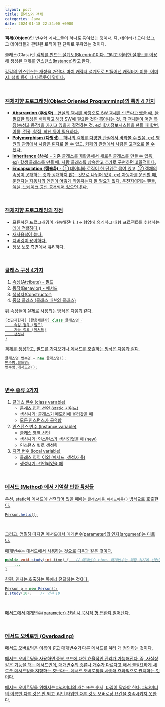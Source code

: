 ```yaml
---
layout: post
title: 클래스와 객체
categories: Java
date: 2024-01-18 22:34:00 +0900
---
```

<b>객체(Object)</b>란 변수와 메서드들이 하나로 묶여있는 것이다. 즉, 데이터가 모여 있고, 그 데이터들과 관련된 로직이 한 단위로 묶여있는 것이다.

클래스(Class)란 <u>객체를 만드는 설계도(Blueprint)</b>이다. 그리고 이러한 설계도를 이용해 생성된 객체를 인스턴스(Instance)라고 한다.

각각의 인스턴스는 개성을 가진다. 마치 캐릭터 설계도로 만들어낸 캐릭터가 이름, 이미지, 성별 등이 다 다르듯이 말이다.

<br>

### 객체지향 프로그래밍(Object Oriented Programming)의 특징 4 가지

* <b>Abstraction (추상화)</b> - 현실의 객체를 바탕으로 SW 객체를 만든다고 했을 때, 불필요한 특성은 배제하고 해당 SW에 필요한 것만 뽑아내는 것. 각 객체들이 어떤 특징(속성과 동작)을 가지고 있을지 결정하는 것. ex&#41; 학사정보시스템을 만들 때 학번, 이름, 전공, 학점, 학년 등이 필요하다.
* <b>Polymorphism (다형성)</b> - 하나의 객체를 다양한 관점에서 바라볼 수 있음. ex&#41; 병원의 관점에서 사람은 환자로 볼 수 있고, 카페의 관점에서 사람은 고객으로 볼 수 있다.
* <b>Inheritance (상속)</b> - 기존 클래스를 재활용해서 새로운 클래스를 만들 수 있음. ex&#41; 학생 클래스를 만들 때, 사람 클래스를 상속받고 추가로 구현하면 효율적이다.
* <b>Encapsulation (캡슐화)</b> - ① 데이터와 로직이 한 단위로 묶여 있고, ② 객체의 속성이 공개하는 것과 공개하지 않는 것으로 나뉘어 있음. ex&#41; 자동차를 운전할 때, 운전자는 자동차의 엔진이 어떻게 작동하는지 알 필요가 없다. 운전자에게는 핸들, 액셀, 브레이크 등만 공개되어 있으면 된다.

<br>

### 객체지향 프로그래밍의 장점

- 모듈화된 프로그래밍이 가능해진다. (⇒ 협업에 유리하고 대형 프로젝트를 수행하는 데에 적합하다.)
- 재사용성이 높다.
- 디버깅이 용이하다.
- 정보 보호 측면에서 유리하다.

<br>

### 클래스 구성 4가지

1. 속성(Attribute) - 필드
2. 동작(Behavior) - 메서드
3. 생성자(Constructor)
4. 중첩 클래스 (클래스 내부의 클래스)

위 속성들이 실제로 사용되는 방식은 다음과 같다.

```java
[접근제한자] [활용제한자] class 클래스명 {
    속성 정의 (필드)
    기능 정의 (메서드)
    생성자
}
```

객체를 생성하고, 필드를 가져오거나 메서드를 호출하는 방식은 다음과 같다.

```java
클래스명 변수명 = new 클래스명();
변수명.필드명;
변수명.메서드명();
```

<br>

### 변수 종류 3가지

1. 클래스 변수 (class variable)
    - 클래스 영역 선언 (static 키워드)
    - 생성시기: 클래스가 메모리에 올라갔을 때
    - 모든 인스턴스가 공유함
2. 인스턴스 변수 (Instance variable)
    - 클래스 영역 선언
    - 생성시기: 인스턴스가 생성되었을 때 (new)
    - 인스턴스 별로 생성됨
3. 지역 변수 (local variable)
    - 클래스 영역 이외 (메서드, 생성자 등)
    - 생성시기: 선언되었을 때

<br>

### 메서드 (Method) 에서 기억할 만한 특징들

우선, static이 메서드에 선언되어 있을 때에는 ```클래스이름.메서드이름()``` 방식으로 호출한다.

```java
Person.hello();
```

<br>

그리고, 엄밀히 따지면 메서드에서 매개변수(parameter)와 인자(argument)는 다르다.

매개변수는 메서드에서 사용하는 것으로 다음과 같은 것이다.

```java
public void study(int time) {   // 매개변수 time. 매개변수는 해당 위치에 선언한 지역변수
    ...
}
```

한편, 인자는 호출하는 쪽에서 전달하는 것이다.

```java
Person p = new Person();
p.study(10);    // 인자 10
```

<br>

메서드에서 매개변수(parameter) 전달 시 묵시적 형 변환이 일어난다.

<br>

### 메서드 오버로딩 (Overloading)

메서드 오버로딩은 이름이 같고 매개변수가 다른 메서드를 여러 개 정의하는 것이다.

메서드 오버로딩을 사용하면 <u>중복 코드에 대한 효율적인 관리가 가능</u>해진다. 즉, 사실상 같은 기능을 하는 메서드인데, 매개변수의 종류나 개수가 다르다고 해서 불필요하게 새로운 메서드명을 지정하는 것보다는, 메서드 오버로딩을 사용해 효과적으로 관리하는 것이다.

메서드 오버로딩을 위해서는 <u>파라미터의 개수 또는 순서, 타입이 달라야 한다.</u> 파라미터의 이름만 다른 것은 안 되고, <u>리턴 타입만 다른 것도 오버로딩 요건을 충족시키지 못한다.</u>